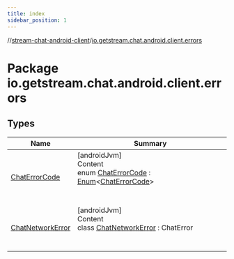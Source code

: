 ```yaml
---
title: index
sidebar_position: 1
---
```

//[stream-chat-android-client](../../index.md)/[io.getstream.chat.android.client.errors](index.md)



# Package io.getstream.chat.android.client.errors  


## Types  
  
|  Name |  Summary | 
|---|---|
| <a name="io.getstream.chat.android.client.errors/ChatErrorCode///PointingToDeclaration/"></a>[ChatErrorCode](ChatErrorCode/index.md)| <a name="io.getstream.chat.android.client.errors/ChatErrorCode///PointingToDeclaration/"></a>[androidJvm]  <br/>Content  <br/>enum [ChatErrorCode](ChatErrorCode/index.md) : [Enum](https://kotlinlang.org/api/latest/jvm/stdlib/kotlin/-enum/index.html)&lt;[ChatErrorCode](ChatErrorCode/index.md)&gt;   <br/><br/><br/>|
| <a name="io.getstream.chat.android.client.errors/ChatNetworkError///PointingToDeclaration/"></a>[ChatNetworkError](ChatNetworkError/index.md)| <a name="io.getstream.chat.android.client.errors/ChatNetworkError///PointingToDeclaration/"></a>[androidJvm]  <br/>Content  <br/>class [ChatNetworkError](ChatNetworkError/index.md) : ChatError  <br/><br/><br/>|

